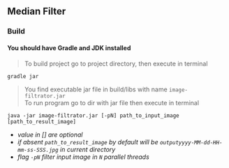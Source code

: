 ## Median Filter

### Build

#### You should have Gradle and JDK installed

> To build project go to project directory, then execute in terminal

```
gradle jar
```

> You find executable jar file in build/libs with name `image-filtrator.jar` <br />
To run program go to dir with jar file then execute in terminal

```
java -jar image-filtrator.jar [-pN] path_to_input_image [path_to_result_image]
```

* _value in [] are optional_
* _if absent `path_to_result_image` by default will be `outputyyyy-MM-dd-HH-mm-ss-SSS.jpg` in current directory_
* _flag `-pN` filter input image in `N` parallel threads_